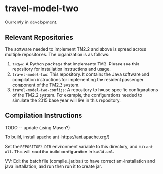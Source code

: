 travel-model-two
================

Currently in development.

## Relevant Repositories
The software needed to implement TM2.2 and above is spread across multiple repositories. The organization is as follows:

1. `tm2py`: A Python package that implements TM2. Please see this repository for installation instructions and usage.
2. `travel-model-two`: This repository. It contains the Java software and compilation instructions for implementing the resident passenger component of the TM2.2 system. 
3. `travel-model-two-configs`: A repository to house specific configurations of the TM2.2 system. For example, the configurations needed to simulate the 2015 base year will live in this repository. 

## Compilation Instructions

TODO -- update (using Maven?)

To build, install apache ant (https://ant.apache.org/)

Set the `REPOSITORY_DIR` environment variable to this directory, and run `ant all`.
This will read the build configuration in `build.xml`.

VV: Edit the batch file (compile_jar.bat) to have correct ant-installation and java installation, and run then run it to create jar.

